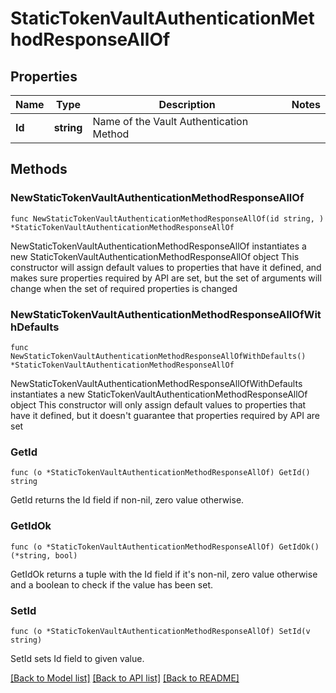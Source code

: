 # StaticTokenVaultAuthenticationMethodResponseAllOf

## Properties

Name | Type | Description | Notes
------------ | ------------- | ------------- | -------------
**Id** | **string** | Name of the Vault Authentication Method | 

## Methods

### NewStaticTokenVaultAuthenticationMethodResponseAllOf

`func NewStaticTokenVaultAuthenticationMethodResponseAllOf(id string, ) *StaticTokenVaultAuthenticationMethodResponseAllOf`

NewStaticTokenVaultAuthenticationMethodResponseAllOf instantiates a new StaticTokenVaultAuthenticationMethodResponseAllOf object
This constructor will assign default values to properties that have it defined,
and makes sure properties required by API are set, but the set of arguments
will change when the set of required properties is changed

### NewStaticTokenVaultAuthenticationMethodResponseAllOfWithDefaults

`func NewStaticTokenVaultAuthenticationMethodResponseAllOfWithDefaults() *StaticTokenVaultAuthenticationMethodResponseAllOf`

NewStaticTokenVaultAuthenticationMethodResponseAllOfWithDefaults instantiates a new StaticTokenVaultAuthenticationMethodResponseAllOf object
This constructor will only assign default values to properties that have it defined,
but it doesn't guarantee that properties required by API are set

### GetId

`func (o *StaticTokenVaultAuthenticationMethodResponseAllOf) GetId() string`

GetId returns the Id field if non-nil, zero value otherwise.

### GetIdOk

`func (o *StaticTokenVaultAuthenticationMethodResponseAllOf) GetIdOk() (*string, bool)`

GetIdOk returns a tuple with the Id field if it's non-nil, zero value otherwise
and a boolean to check if the value has been set.

### SetId

`func (o *StaticTokenVaultAuthenticationMethodResponseAllOf) SetId(v string)`

SetId sets Id field to given value.



[[Back to Model list]](../README.md#documentation-for-models) [[Back to API list]](../README.md#documentation-for-api-endpoints) [[Back to README]](../README.md)


